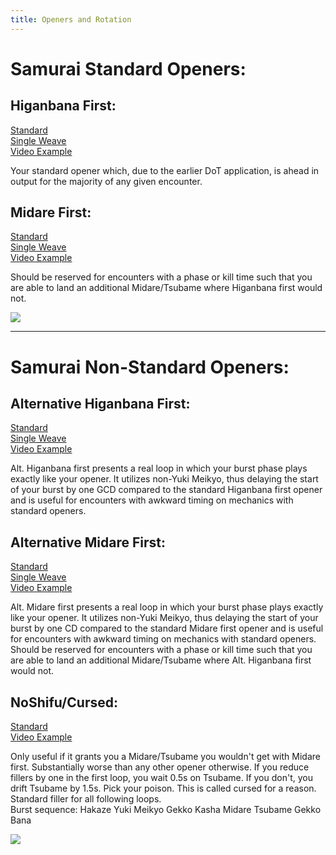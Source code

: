 ```yaml
---
title: Openers and Rotation
---
```

# Samurai Standard Openers:

## Higanbana First:

[Standard](https://i.imgur.com/rvTk9w5.png)\
[Single Weave](https://i.imgur.com/YdosGFd.png)\
[Video Example](https://www.youtube.com/watch?v=7mCoCOIAWqo)  

Your standard opener which, due to the earlier DoT application, is ahead in output for the majority of any given encounter.

## Midare First:

[Standard](https://i.imgur.com/P8JnddQ.png)\
[Single Weave](https://i.imgur.com/UwWTPLy.png)\
[Video Example](https://www.youtube.com/watch?v=EWHO4Btr0Nc)

Should be reserved for encounters with a phase or kill time such that you are able to land an additional Midare/Tsubame where Higanbana first would not.

![](https://cdn.discordapp.com/attachments/692516379848343654/852919272904458280/Samurai_Standard_Openers_2.png?1623507283)

- - -

# Samurai Non-Standard Openers:

## Alternative Higanbana First:

[Standard](https://i.imgur.com/Zy4X11C.png)\
[Single Weave](https://i.imgur.com/s14QrOA.png)\
[Video Example](https://youtu.be/0yN-9FW4E8w)

Alt. Higanbana first presents a real loop in which your burst phase plays exactly like your opener. It utilizes non-Yuki Meikyo, thus delaying the start of your burst by one GCD compared to the standard Higanbana first opener and is useful for encounters with awkward timing on mechanics with standard openers.

## Alternative Midare First:

[Standard](https://i.imgur.com/l42tiPv.png)\
[Single Weave](https://i.imgur.com/EhsSgGP.png)\
[Video Example](https://youtu.be/dISkbTs9VkM)

Alt. Midare first presents a real loop in which your burst phase plays exactly like your opener. It utilizes non-Yuki Meikyo, thus delaying the start of your burst by one CD compared to the standard Midare first opener and is useful for encounters with awkward timing on mechanics with standard openers. Should be reserved for encounters with a phase or kill time such that you are able to land an additional Midare/Tsubame where Alt. Higanbana first would not.

## NoShifu/Cursed:

[Standard](https://i.imgur.com/265RkOl.png)\
[Video Example](https://youtu.be/ylPCw6h6PXE)  

Only useful if it grants you a Midare/Tsubame you wouldn't get with Midare first. Substantially worse than any other opener otherwise. If you reduce fillers by one in the first loop, you wait 0.5s on Tsubame. If you don't, you drift Tsubame by 1.5s. Pick your poison. This is called cursed for a reason. Standard filler for all following loops.\
Burst sequence: Hakaze Yuki Meikyo Gekko Kasha Midare Tsubame Gekko Bana

![](https://cdn.discordapp.com/attachments/692516379848343654/852937612376277022/Samurai_Non-Standard_Openers.png?1632070603)